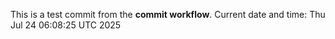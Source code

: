 This is a test commit from the **commit workflow**.
Current date and time: Thu Jul 24 06:08:25 UTC 2025
